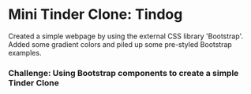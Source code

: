# Mini Tinder Clone: Tindog

Created a simple webpage by using the external CSS library 'Bootstrap'. Added some gradient colors and piled up some pre-styled Bootstrap examples.

### Challenge: Using Bootstrap components to create a simple Tinder Clone